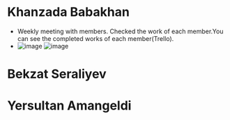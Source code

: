 # Khanzada Babakhan
* Weekly meeting with members. Checked the work of each member.You can see the completed works of each member(Trello).
* ![image](https://user-images.githubusercontent.com/78099157/166158111-aae3df0d-7f47-486a-b391-d4d484c4755b.png)
![image](https://user-images.githubusercontent.com/78099157/166158125-9907a45f-feda-4cfd-b707-3ee73a98a198.png)

# Bekzat Seraliyev
# Yersultan Amangeldi
